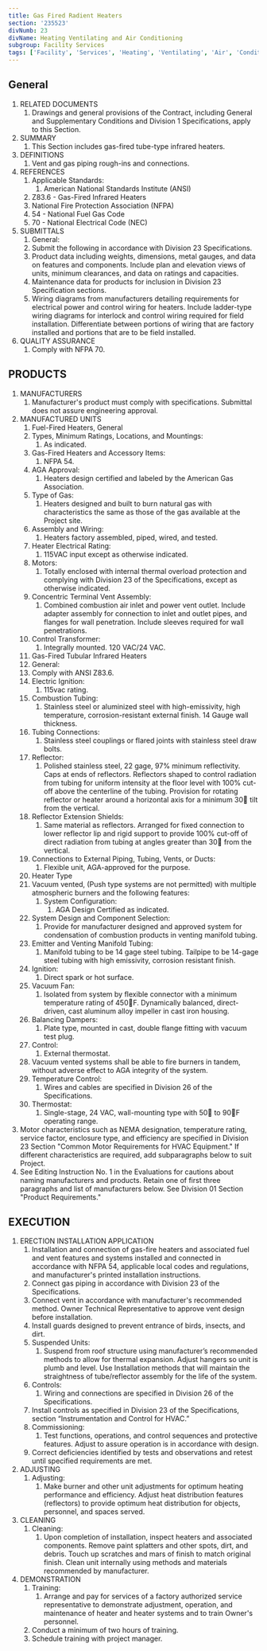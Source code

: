 ```yaml
---
title: Gas Fired Radient Heaters
section: '235523'
divNumb: 23
divName: Heating Ventilating and Air Conditioning
subgroup: Facility Services
tags: ['Facility', 'Services', 'Heating', 'Ventilating', 'Air', 'Conditioning', 'Gas', 'Fired', 'Radient', 'Heaters']
---
```


## General

1. RELATED DOCUMENTS
   1. Drawings and general provisions of the Contract, including General and Supplementary Conditions and Division 1 Specifications, apply to this Section.
1. SUMMARY
   1. This Section includes gas-fired tube-type infrared heaters.
1. DEFINITIONS
   1. Vent and gas piping rough-ins and connections.
1. REFERENCES
   1. Applicable Standards:
      1. American National Standards Institute (ANSI)
   1. Z83.6 - Gas-Fired Infrared Heaters
   1. National Fire Protection Association (NFPA)
   1. 54 - National Fuel Gas Code
   1. 70 - National Electrical Code (NEC)
1. SUBMITTALS
	1. General:
      1. Submit the following in accordance with Division 23 Specifications.
   1. Product data including weights, dimensions, metal gauges, and data on features and components. Include plan and elevation views of units, minimum clearances, and data on ratings and capacities.
   1. Maintenance data for products for inclusion in Division 23 Specification sections.
   1. Wiring diagrams from manufacturers detailing requirements for electrical power and control wiring for heaters. Include ladder-type wiring diagrams for interlock and control wiring required for field installation. Differentiate between portions of wiring that are factory installed and portions that are to be field installed.
1. QUALITY ASSURANCE
   1. Comply with NFPA 70.

## PRODUCTS

1. MANUFACTURERS
   1. Manufacturer's product must comply with specifications. Submittal does not assure engineering approval.
1. MANUFACTURED UNITS
   1. Fuel-Fired Heaters, General
   1. Types, Minimum Ratings, Locations, and Mountings:
      1. As indicated.
   1. Gas-Fired Heaters and Accessory Items:
      1. NFPA 54.
   1. AGA Approval:
      1. Heaters design certified and labeled by the American Gas Association.
   1. Type of Gas:
      1. Heaters designed and built to burn natural gas with characteristics the same as those of the gas available at the Project site.
   1. Assembly and Wiring:
      1. Heaters factory assembled, piped, wired, and tested.
   1. Heater Electrical Rating:
      1. 115VAC input except as otherwise indicated.
   1. Motors:
      1. Totally enclosed with internal thermal overload protection and complying with Division 23 of the Specifications, except as otherwise indicated.
   1. Concentric Terminal Vent Assembly:
      1. Combined combustion air inlet and power vent outlet. Include adapter assembly for connection to inlet and outlet pipes, and flanges for wall penetration. Include sleeves required for wall penetrations.
   1. Control Transformer:
      1. Integrally mounted. 120 VAC/24 VAC.
   1. Gas-Fired Tubular Infrared Heaters
	1. General:
      1. Comply with ANSI Z83.6.
   1. Electric Ignition:
      1. 115vac rating.
   1. Combustion Tubing:
      1. Stainless steel or aluminized steel with high-emissivity, high temperature, corrosion-resistant external finish. 14 Gauge wall thickness.
   1. Tubing Connections:
      1. Stainless steel couplings or flared joints with stainless steel draw bolts.
   1. Reflector:
      1. Polished stainless steel, 22 gage, 97% minimum reflectivity. Caps at ends of reflectors. Reflectors shaped to control radiation from tubing for uniform intensity at the floor level with 100% cut-off above the centerline of the tubing. Provision for rotating reflector or heater around a horizontal axis for a minimum 30 tilt from the vertical.
   1. Reflector Extension Shields:
      1. Same material as reflectors. Arranged for fixed connection to lower reflector lip and rigid support to provide 100% cut-off of direct radiation from tubing at angles greater than 30 from the vertical.
   1. Connections to External Piping, Tubing, Vents, or Ducts:
      1. Flexible unit, AGA-approved for the purpose.
   1. Heater Type
   1. Vacuum vented, (Push type systems are not permitted) with multiple atmospheric burners and the following features:
      1. System Configuration:
         1. AGA Design Certified as indicated.
   1. System Design and Component Selection:
      1. Provide for manufacturer designed and approved system for condensation of combustion products in venting manifold tubing.
   1. Emitter and Venting Manifold Tubing:
      1. Manifold tubing to be 14 gage steel tubing. Tailpipe to be 14-gage steel tubing with high emissivity, corrosion resistant finish.
   1. Ignition:
      1. Direct spark or hot surface.
   1. Vacuum Fan:
      1. Isolated from system by flexible connector with a minimum temperature rating of 450F. Dynamically balanced, direct-driven, cast aluminum alloy impeller in cast iron housing.
   1. Balancing Dampers:
      1. Plate type, mounted in cast, double flange fitting with vacuum test plug.
   1. Control:
      1. External thermostat.
   1. Vacuum vented systems shall be able to fire burners in tandem, without adverse effect to AGA integrity of the system.
   1. Temperature Control:
      1. Wires and cables are specified in Division 26 of the Specifications.
   1. Thermostat:
      1. Single-stage, 24 VAC, wall-mounting type with 50 to 90F operating range.
1. Motor characteristics such as NEMA designation, temperature rating, service factor, enclosure type, and efficiency are specified in Division 23 Section "Common Motor Requirements for HVAC Equipment." If different characteristics are required, add subparagraphs below to suit Project.
1. See Editing Instruction No. 1 in the Evaluations for cautions about naming manufacturers and products. Retain one of first three paragraphs and list of manufacturers below. See Division 01 Section "Product Requirements."

## EXECUTION

1. ERECTION INSTALLATION APPLICATION
   1. Installation and connection of gas-fire heaters and associated fuel and vent features and systems installed and connected in accordance with NFPA 54, applicable local codes and regulations, and manufacturer's printed installation instructions.
   1. Connect gas piping in accordance with Division 23 of the Specifications.
   1. Connect vent in accordance with manufacturer's recommended method. Owner Technical Representative to approve vent design before installation.
   1. Install guards designed to prevent entrance of birds, insects, and dirt.
   1. Suspended Units:
      1. Suspend from roof structure using manufacturer’s recommended methods to allow for thermal expansion. Adjust hangers so unit is plumb and level. Use Installation methods that will maintain the straightness of tube/reflector assembly for the life of the system.
   1. Controls:
      1. Wiring and connections are specified in Division 26 of the Specifications.
   1. Install controls as specified in Division 23 of the Specifications, section “Instrumentation and Control for HVAC.”
   1. Commissioning:
      1. Test functions, operations, and control sequences and protective features. Adjust to assure operation is in accordance with design.
   1. Correct deficiencies identified by tests and observations and retest until specified requirements are met.
1. ADJUSTING
   1. Adjusting:
      1. Make burner and other unit adjustments for optimum heating performance and efficiency. Adjust heat distribution features (reflectors) to provide optimum heat distribution for objects, personnel, and spaces served.
1. CLEANING
   1. Cleaning:
      1. Upon completion of installation, inspect heaters and associated components. Remove paint splatters and other spots, dirt, and debris. Touch up scratches and mars of finish to match original finish. Clean unit internally using methods and materials recommended by manufacturer.
1. DEMONSTRATION
   1. Training:
      1. Arrange and pay for services of a factory authorized service representative to demonstrate adjustment, operation, and maintenance of heater and heater systems and to train Owner's personnel.
   1. Conduct a minimum of two hours of training.
   1. Schedule training with project manager.

